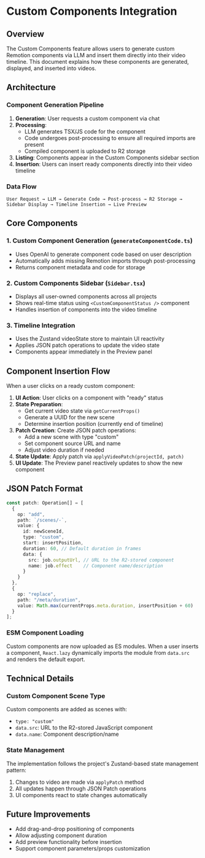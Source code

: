 <!-- path: memory-bank/api-docs/custom-components-integration.md -->
# Custom Components Integration

## Overview
The Custom Components feature allows users to generate custom Remotion components via LLM and insert them directly into their video timeline. This document explains how these components are generated, displayed, and inserted into videos.

## Architecture

### Component Generation Pipeline
1. **Generation**: User requests a custom component via chat
2. **Processing**: 
   - LLM generates TSX/JS code for the component
   - Code undergoes post-processing to ensure all required imports are present
   - Compiled component is uploaded to R2 storage
3. **Listing**: Components appear in the Custom Components sidebar section
4. **Insertion**: Users can insert ready components directly into their video timeline

### Data Flow
```
User Request → LLM → Generate Code → Post-process → R2 Storage → Sidebar Display → Timeline Insertion → Live Preview
```

## Core Components

### 1. Custom Component Generation (`generateComponentCode.ts`)
- Uses OpenAI to generate component code based on user description
- Automatically adds missing Remotion imports through post-processing
- Returns component metadata and code for storage

### 2. Custom Components Sidebar (`Sidebar.tsx`)
- Displays all user-owned components across all projects
- Shows real-time status using `<CustomComponentStatus />` component
- Handles insertion of components into the video timeline

### 3. Timeline Integration
- Uses the Zustand videoState store to maintain UI reactivity
- Applies JSON patch operations to update the video state
- Components appear immediately in the Preview panel

## Component Insertion Flow

When a user clicks on a ready custom component:

1. **UI Action**: User clicks on a component with "ready" status
2. **State Preparation**: 
   - Get current video state via `getCurrentProps()`
   - Generate a UUID for the new scene
   - Determine insertion position (currently end of timeline)
3. **Patch Creation**: Create JSON patch operations:
   - Add a new scene with type "custom"
   - Set component source URL and name
   - Adjust video duration if needed
4. **State Update**: Apply patch via `applyVideoPatch(projectId, patch)`
5. **UI Update**: The Preview panel reactively updates to show the new component

## JSON Patch Format

```typescript
const patch: Operation[] = [
  {
    op: "add",
    path: `/scenes/-`,
    value: {
      id: newSceneId,
      type: "custom",
      start: insertPosition,
      duration: 60, // Default duration in frames
      data: {
        src: job.outputUrl, // URL to the R2-stored component
        name: job.effect    // Component name/description
      }
    }
  },
  {
    op: "replace",
    path: "/meta/duration",
    value: Math.max(currentProps.meta.duration, insertPosition + 60)
  }
];
```

### ESM Component Loading
Custom components are now uploaded as ES modules. When a user inserts a component,
`React.lazy` dynamically imports the module from `data.src` and renders the default export.

## Technical Details

### Custom Component Scene Type
Custom components are added as scenes with:
- `type: "custom"`
- `data.src`: URL to the R2-stored JavaScript component
- `data.name`: Component description/name

### State Management
The implementation follows the project's Zustand-based state management pattern:
1. Changes to video are made via `applyPatch` method
2. All updates happen through JSON Patch operations
3. UI components react to state changes automatically

## Future Improvements
- Add drag-and-drop positioning of components
- Allow adjusting component duration
- Add preview functionality before insertion 
- Support component parameters/props customization
